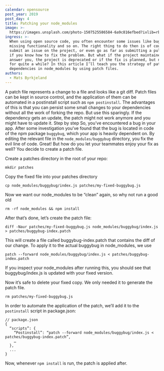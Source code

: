 ```yaml
---
calendar: opensource
post_year: 2019
post_day: 4
title: Patching your node_modules
image: >-
  https://images.unsplash.com/photo-1507525586584-6a9c816efbed?ixlib=rb-1.2.1&ixid=eyJhcHBfaWQiOjEyMDd9&auto=format&fit=crop&w=2250&q=80
ingress: >-
  When using open source code, you often encounter some issues like bugs or
  missing functionality and so on. The right thing to do then is of course to
  submit an issue on the project, or even go as far as submitting a pull request
  if you know how to fix the problem. But what if the project maintainers don’t
  answer you, the project is deprecated or if the fix is planned, but not due
  for quite a while? In this article I’ll teach you the strategy of patching
  dependencies in node_modules by using patch files.
authors:
  - Mats Byrkjeland
---
```

A patch file represents a change to a file and looks like a git diff. Patch files can be kept in source control, and the application of them can be automated in a postinstall script such as `npm postinstall`. The advantages of this is that you can persist some small changes to your dependencies without all the work of forking the repo. But use this sparingly. If the dependency gets an update, the patch might not work anymore and you might have to update it.
Step by step
So, you’ve encountered a bug in your app. After some investigation you’ve found that the bug is located in code of the npm package `buggybug`, which your app is heavily dependent on. By editing the relevant file in the `node_modules/buggybug` directory, you fix the evil line of code. Great! But how do you let your teammates enjoy your fix as well? You decide to create a patch file.

Create a patches directory in the root of your repo:
```
mkdir patches
```

Copy the fixed file into your patches directory
```
cp node_modules/buggybug/index.js patches/my-fixed-buggybug.js
```

Now we want our node_modules to be “clean” again, so why not run a good old
```
rm -rf node_modules && npm install
```

After that’s done, let’s create the patch file:

```
diff -Naur patches/my-fixed-buggybug.js node_modules/buggybug/index.js > patches/buggybug-index.patch
```
This will create a file called buggybug-index.patch that contains the diff of our change. To apply it to the actual buggybug in node_modules, we use 

```
patch --forward node_modules/buggybug/index.js < patches/buggybug-index.patch
```

If you inspect your node_modules after running this, you should see that buggybug/index.js is updated with your fixed version.

Now it’s safe to delete your fixed copy. We only needed it to generate the patch file.
```
rm patches/my-fixed-buggybug.js
```

In order to automate the application of the patch, we’ll add it to the `postinstall` script in package.json:
```
// package.json
{
  “scripts”: {
    “Postinstall”: “patch --forward node_modules/buggybug/index.js < patches/buggybug-index.patch”,
    …
  },
  ...
}
```

Now, whenever `npm install` is run, the patch is applied after.

